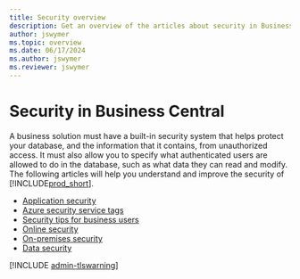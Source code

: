 ```yaml
---
title: Security overview
description: Get an overview of the articles about security in Business Central, so that you can configure your solution.
author: jswymer
ms.topic: overview
ms.date: 06/17/2024
ms.author: jswymer
ms.reviewer: jswymer
---
```


# Security in Business Central

A business solution must have a built-in security system that helps protect your database, and the information that it contains, from unauthorized access. It must also allow you to specify what authenticated users are allowed to do in the database, such as what data they can read and modify. The following articles will help you understand and improve the security of [!INCLUDE[prod_short](../developer/includes/prod_short.md)].

- [Application security](security-application.md)  
- [Azure security service tags](security-service-tags.md)  
- [Security tips for business users](security-users.md)  
- [Online security](security-online.md)  
- [On-premises security](security-onpremises.md)  
- [Data security](data-security.md)

[!INCLUDE [admin-tlswarning](../developer/includes/admin-tlswarning.md)]
